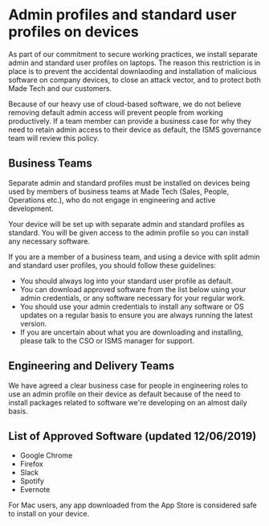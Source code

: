 # Admin profiles and standard user profiles on devices

As part of our commitment to secure working practices, we install separate admin and standard user profiles on laptops. The reason this restriction is in place is to prevent the accidental downlaoding and installation of malicious software on company devices, to close an attack vector, and to protect both Made Tech and our customers.

Because of our heavy use of cloud-based software, we do not believe removing default admin access will prevent people from working productively. If a team member can provide a business case for why they need to retain admin access to their device as default, the ISMS governance team will review this policy.

## Business Teams

Separate admin and standard profiles must be installed on devices being used by members of business teams at Made Tech (Sales, People, Operations etc.), who do not engage in engineering and active development.

Your device will be set up with separate admin and standard profiles as standard. You will be given access to the admin profile so you can install any necessary software.

If you are a member of a business team, and using a device with split admin and standard user profiles, you should follow these guidelines:
 - You should always log into your standard user profile as default.
 - You can download approved software from the list below using your admin credentials, or any software necessary for your regular work.
 - You should use your admin credentials to install any software or OS updates on a regular basis to ensure you are always running the latest version. 
 - If you are uncertain about what you are downloading and installing, please talk to the CSO or ISMS manager for support. 


## Engineering and Delivery Teams

We have agreed a clear business case for people in engineering roles to use an admin profile on their device as default because of the need to install packages related to software we're developing on an almost daily basis.

## List of Approved Software (updated 12/06/2019)
 - Google Chrome
 - Firefox
 - Slack
 - Spotify
 - Evernote

 For Mac users, any app downloaded from the App Store is considered safe to install on your device.

